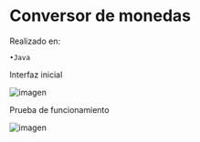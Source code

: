 # Conversor de monedas   

Realizado en: 

    •Java

Interfaz inicial 

![imagen](https://github.com/user-attachments/assets/cce3400d-f1f6-46c0-a3af-54bcc6d7fa51)




Prueba de funcionamiento  

![imagen](https://github.com/user-attachments/assets/aa2aa5c8-f5e6-46c3-96a0-9916307ec683)


